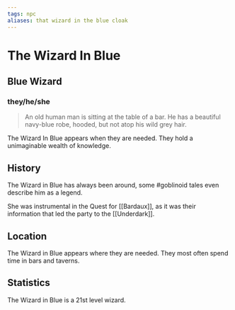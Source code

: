 ```yaml
---
tags: npc
aliases: that wizard in the blue cloak
---
```

# The Wizard In Blue
## Blue Wizard
### they/he/she

> An old human man is sitting at the table of a bar. He has a beautiful navy-blue robe, hooded, but not atop his wild grey hair.

The Wizard In Blue appears when they are needed. They hold a unimaginable wealth of knowledge. 

## History
The Wizard in Blue has always been around, some #goblinoid tales even describe him as a legend.

She was instrumental in the Quest for [[Bardaux]], as it was their information that led the party to the [[Underdark]].

## Location
The Wizard in Blue appears where they are needed. They most often spend time in bars and taverns.

## Statistics
The Wizard in Blue is a 21st level wizard.